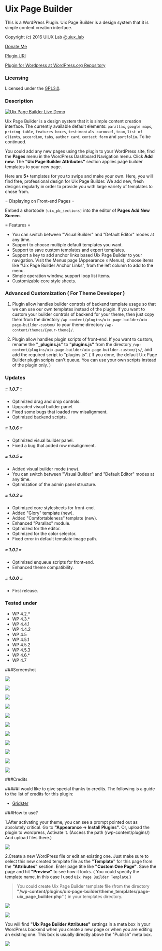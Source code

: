 # Uix Page Builder
This is a WordPress Plugin. Uix Page Builder is a design system that it is simple content creation interface.

Copyright (c) 2016 UIUX Lab [@uiux_lab](https://twitter.com/uiux_lab)

[Donate Me](https://www.paypal.com/cgi-bin/webscr?cmd=_s-xclick&hosted_button_id=PYZLU7UZNQ6CE)

[Plugin URI](https://uiux.cc/wp-plugins/uix-page-builder/)

[Plugin for Wordpress at WordPress.org Repository](https://wordpress.org/plugins/uix-page-builder/)



### Licensing

Licensed under the [GPL3.0](http://www.gnu.org/licenses/gpl-3.0.en.html).

### Description


[![Uix Page Builder Live Demo](https://github.com/xizon/Uix-Page-Builder/blob/master/screenshots/video-cover.jpg)](https://www.youtube.com/watch?v=G8xHi6ymp7E "Uix Page Builder Live Demo")


Uix Page Builder is a design system that it is simple content creation interface. The currently available default elements: `parallax`, `google maps`,  `pricing table`, `features boxes`, `testimonials carousel`, `team`, `list of clients`, `accordion`, `tabs`, `author card`, `contact form` and `portfolio`. To be continued.  

You could add any new pages using the plugin to your WordPress site, find the **Pages** menu in the WordPress Dashboard Navigation menu. Click **Add new**. The **"Uix Page Builder Attributes"** section applies page builder templates to your new page. 


Here are **5+**  templates for you to swipe and make your own. Here, you will find free, professional design for Uix Page Builder. We add new, fresh designs regularly in order to provide you with large variety of templates to chose from.



= Displaying on Front-end Pages =

Embed a shortcode `[uix_pb_sections]` into the editor of **Pages Add New Screen**.
  
  
= Features =

* You can switch between "Visual Builder" and "Default Editor" modes at any time.
* Support to choose multiple default templates you want.
* Support to save custom templates and export templates.
* Support a key to add anchor links based Uix Page Builder to your navigation. Visit the Menus page (Appearance &laquo; Menus), choose items like "Uix Page Builder Anchor Links", from the left column to add to the menu.
* Simple operation window, support loop list items.
* Customizable core style sheets.



### Advanced Customization ( For Theme Developer )


1) Plugin allow handles builder controls of backend template usage so that we can use our own templates instead of the plugin. If you want to custom your builder controls of backend for your theme, then just copy them from the directory `/wp-content/plugins/uix-page-builder/uix-page-builder-custom/` to your theme directory `/wp-content/themes/{your-theme}/`.


2) Plugin allow handles plugin scripts of front-end. If you want to custom, rename the **"_plugins.js"** to **"plugins.js"** from the directory `/wp-content/plugins/uix-page-builder/uix-page-builder-custom/js/`, and add the required script to "plugins.js". ( If you done, the default Uix Page Builder plugin scripts can't queue. You can use your own scripts instead of the plugin only. )


### Updates

##### = 1.0.7 =

* Optimized drag and drop controls.
* Upgraded visual builder panel.
* Fixed some bugs that loaded row misalignment.
* Optimized backend scripts.


##### = 1.0.6 =

* Optimized visual builder panel.
* Fixed a bug that added row misalignment.


##### = 1.0.5 =

* Added visual builder mode (new).
* You can switch between "Visual Builder" and "Default Editor" modes at any time.
* Optimization of the admin panel structure.


##### = 1.0.2 =

* Optimized core stylesheets for front-end.
* Added "Glory" template (new).
* Added "Comfortableness" template (new).
* Enhanced "Parallax" module.
* Optimized for the editor.
* Optimized for the color selector.
* Fixed error in default template image path.


##### = 1.0.1 =

* Optimized enqueue scripts for front-end.
* Enhanced theme compatibility.


##### = 1.0.0 =

* First release.




### Tested under

- WP 4.2.*
- WP 4.3.*
- WP 4.4.1
- WP 4.4.2
- WP 4.5
- WP 4.5.1
- WP 4.5.2
- WP 4.5.3
- WP 4.6.*
- WP 4.7


###Screenshot

![](https://github.com/xizon/Uix-Page-Builder/blob/master/screenshots/screenshot-1.jpg)

![](https://github.com/xizon/Uix-Page-Builder/blob/master/screenshots/screenshot-2.jpg)

![](https://github.com/xizon/Uix-Page-Builder/blob/master/screenshots/screenshot-3.jpg)

![](https://github.com/xizon/Uix-Page-Builder/blob/master/screenshots/screenshot-4.jpg)

![](https://github.com/xizon/Uix-Page-Builder/blob/master/screenshots/screenshot-5.jpg)

![](https://github.com/xizon/Uix-Page-Builder/blob/master/screenshots/screenshot-6.jpg)

![](https://github.com/xizon/Uix-Page-Builder/blob/master/screenshots/screenshot-7.jpg)

![](https://github.com/xizon/Uix-Page-Builder/blob/master/screenshots/screenshot-8.jpg)

![](https://github.com/xizon/Uix-Page-Builder/blob/master/screenshots/screenshot-9.jpg)

![](https://github.com/xizon/Uix-Page-Builder/blob/master/screenshots/screenshot-11.jpg)

![](https://github.com/xizon/Uix-Page-Builder/blob/master/screenshots/screenshot-12.jpg)




###Credits

#####I would like to give special thanks to credits. The following is a guide to the list of credits for this plugin:

- [Gridster](https://dsmorse.github.io/gridster.js/)


###How to use?

1.After activating your theme, you can see a prompt pointed out as absolutely critical. Go to **"Appearance -> Install Plugins"**.
Or, upload the plugin to wordpress, Activate it. (Access the path (/wp-content/plugins/) And upload files there.)

![](https://github.com/xizon/Uix-Page-Builder/blob/master/helper/img/plug.jpg)


2.Create a new WordPress file or edit an existing one. Just make sure to select this new created template file as the **"Template"** for this page from the **"Attributes"** section. Enter page title like **"Custom One Page"**. Save the page and hit **"Preview"** to see how it looks. ( You could specify the template name, in this case I used `Uix Page Builder Template`.)

> You could create Uix Page Builder template file (from the directory **"/wp-content/plugins/uix-page-builder/theme_templates/page-uix_page_builder.php"** ) in your templates directory.
	
	
![](https://github.com/xizon/Uix-Page-Builder/blob/master/helper/img/menu.jpg)

![](https://github.com/xizon/Uix-Page-Builder/blob/master/helper/img/add-page.jpg)


You will find **"Uix Page Builder Attributes"** settings in a meta box in your WordPress backend when you create a new page or when you are editing an existing one. This box is usually directly above the "Publish" meta box.


![](https://github.com/xizon/Uix-Page-Builder/blob/master/helper/img/active.jpg)



